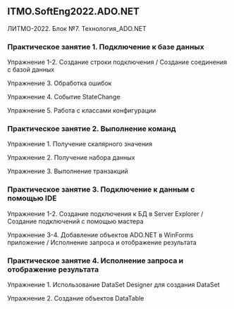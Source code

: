 ## ITMO.SoftEng2022.ADO.NET
ЛИТМО-2022. Блок №7. Технология_ADO.NET

### Практическое занятие 1. Подключение к базе данных

Упражнение 1-2. Создание строки подключения / Создание соединения с базой данных

Упражнение 3. Обработка ошибок

Упражнение 4. Событие StateChange

Упражнение 5. Работа с классами конфигурации

### Практическое занятие 2. Выполнение команд

Упражнение 1. Получение скалярного значения

Упражнение 2. Получение набора данных

Упражнение 3. Выполнение транзакций

### Практическое занятие 3.  Подключение к данным с помощью IDE

Упражнение 1-2. Создание подключения к БД в Server Explorer / Создание подключений с помощью мастера

Упражнение 3-4. Добавление объектов ADO.NET в WinForms приложение / Исполнение запроса и отображение результата

### Практическое занятие 4. Исполнение запроса и отображение результата

Упражнение 1. Использование DataSet Designer для создания DataSet

Упражнение 2. Создание объектов DataTable
